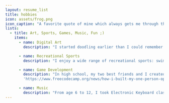 ```yaml
---
layout: resume_list
title: hobbies
icon: assets/frog.png
icon_caption: "A favorite quote of mine which always gets me through the day: \"Eat a live frog first thing in the morning and nothing worse will happen to you the rest of the day.\" - Mark Twain"
lists:
  - title: Art, Sports, Games, Music, Fun ;)
    items:
      - name: Digital Art
        description: "I started doodling earlier than I could remember and took some drawing classes at 8. I've been drawing with my tablet & iPad for 4 years now. I've created art merchandise for my high school's Anime Club fund-raising expo and some Visual Novel projects. The summer of my freshman year, I interned as a CS Education Research Assistant and created <a href='https://computerscience.uchicago.edu/news/article/epiqc-zines-offer-creative-gateway-to-quantum-computing/' target='_blank'>zines about Quantum Computing.</a> Read my zines about Quantum <a href='https://www.epiqc.cs.uchicago.edu/zine-quantum-and-measurement' target='_blank'>Measurement</a> and <a href='https://www.epiqc.cs.uchicago.edu/zines-superposition' target='_blank'>Superposition</a>."

      - name: Recreational Sports
        description: "I enjoy a wide range of recreational sports: swimming, cycling, hiking, jogging... you name it! Between the age of 8 and 11, I trained for 4 hours every weekend with a professional swimming team."

      - name: Game Development
        description: "In high school, my two best friends and I created a Visual Novel Game with Ren'Py (a game dev engine) to showcase our high school best memories. As a passion project, I've also developed <a href=
        'https://www.freecodecamp.org/news/how-i-built-my-one-person-open-source-project/' target='_blank'>a chess engine for this platform</a>."

      - name: Music
        description: "From age 6 to 12, I took Electronic Keyboard classes for two hours everyday and obtained the highest level of certification."
---
```

